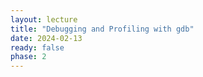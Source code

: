 ```yaml
---
layout: lecture
title: "Debugging and Profiling with gdb"
date: 2024-02-13
ready: false
phase: 2
---
```


